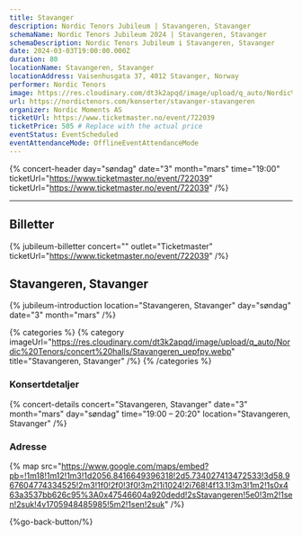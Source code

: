 ```yaml
---
title: Stavanger
description: Nordic Tenors Jubileum | Stavangeren, Stavanger
schemaName: Nordic Tenors Jubileum 2024 | Stavangeren, Stavanger
schemaDescription: Nordic Tenors Jubileum i Stavangeren, Stavanger
date: 2024-03-03T19:00:00.000Z
duration: 80
locationName: Stavangeren, Stavanger
locationAddress: Vaisenhusgata 37, 4012 Stavanger, Norway
performer: Nordic Tenors
image: https://res.cloudinary.com/dt3k2apqd/image/upload/q_auto/Nordic%20Tenors/OG%20images/Jubileum/Stavanger_kgc4ib.webp
url: https://nordictenors.com/konserter/stavanger-stavangeren
organizer: Nordic Moments AS
ticketUrl: https://www.ticketmaster.no/event/722039
ticketPrice: 505 # Replace with the actual price
eventStatus: EventScheduled
eventAttendanceMode: OfflineEventAttendanceMode
---
```


{% concert-header day="søndag" date="3" month="mars" time="19:00" ticketUrl="https://www.ticketmaster.no/event/722039" ticketUrl="https://www.ticketmaster.no/event/722039" /%}

---

## Billetter

{% jubileum-billetter concert="" outlet="Ticketmaster" ticketUrl="https://www.ticketmaster.no/event/722039" /%}

## Stavangeren, Stavanger

{% jubileum-introduction location="Stavangeren, Stavanger" day="søndag" date="3" month="mars" /%}

{% categories %}
{% category imageUrl="https://res.cloudinary.com/dt3k2apqd/image/upload/q_auto/Nordic%20Tenors/concert%20halls/Stavangeren_uepfpy.webp" title="Stavangeren, Stavanger" /%}
{% /categories %}

### Konsertdetaljer

{% concert-details concert="Stavangeren, Stavanger" date="3" month="mars" day="søndag" time="19:00 – 20:20" location="Stavangeren, Stavanger" /%}

### Adresse

{% map src="https://www.google.com/maps/embed?pb=!1m18!1m12!1m3!1d2056.8416649396318!2d5.734027413472533!3d58.967604774334525!2m3!1f0!2f0!3f0!3m2!1i1024!2i768!4f13.1!3m3!1m2!1s0x463a3537bb626c95%3A0x47546604a920dedd!2sStavangeren!5e0!3m2!1sen!2suk!4v1705948485985!5m2!1sen!2suk" /%}

{%go-back-button/%}
